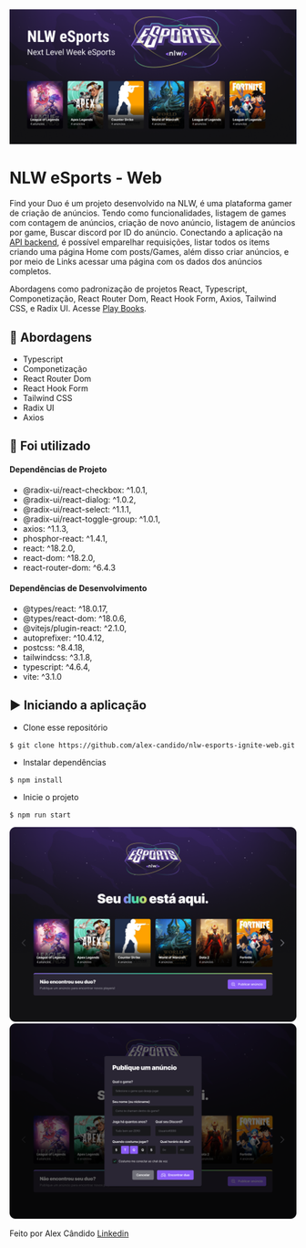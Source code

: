 <img alt="nlw esports" src="/src/assets/banner-nlw-esports.png" />

# NLW eSports - Web

Find your Duo é um projeto desenvolvido na NLW, é uma plataforma gamer de criação de anúncios. Tendo como funcionalidades, listagem de games com contagem de anúncios, criação de novo anúncio, listagem de anúncios por game, Buscar discord por ID do anúncio. Conectando a aplicação na [API backend](https://github.com/alex-candido/nlw-esports-ignite-server), é possível emparelhar requisições, listar todos os items criando uma página Home com posts/Games, além disso criar anúncios, e por meio de Links acessar uma página com os dados dos anúncios completos.

Abordagens como padronização de projetos React, Typescript, Componetização, React Router Dom, React Hook Form, Axios, Tailwind CSS, e Radix UI. Acesse [Play Books](https://play-books.netlify.app/).

## 🚀 Abordagens

- Typescript
- Componetização
- React Router Dom
- React Hook Form
- Tailwind CSS
- Radix UI
- Axios

## 📌 Foi utilizado

#### Dependências de Projeto

- @radix-ui/react-checkbox: ^1.0.1,
- @radix-ui/react-dialog: ^1.0.2,
- @radix-ui/react-select: ^1.1.1,
- @radix-ui/react-toggle-group: ^1.0.1,
- axios: ^1.1.3,
- phosphor-react: ^1.4.1,
- react: ^18.2.0,
- react-dom: ^18.2.0,
- react-router-dom: ^6.4.3

#### Dependências de Desenvolvimento

- @types/react: ^18.0.17,
- @types/react-dom: ^18.0.6,
- @vitejs/plugin-react: ^2.1.0,
- autoprefixer: ^10.4.12,
- postcss: ^8.4.18,
- tailwindcss: ^3.1.8,
- typescript: ^4.6.4,
- vite: ^3.1.0

## ▶️ Iniciando a aplicação

- Clone esse repositório
```
$ git clone https://github.com/alex-candido/nlw-esports-ignite-web.git
```
- Instalar dependências
```
$ npm install
```
- Inicie o projeto
```
$ npm run start
```

<img src="/src/assets/home-nlw-esports.png" alt="Home">
<img src="/src/assets/announcement-nlw-esports.png" alt="announcement">

Feito por Alex Cândido [Linkedin](https://www.linkedin.com/in/alexcndd/)
